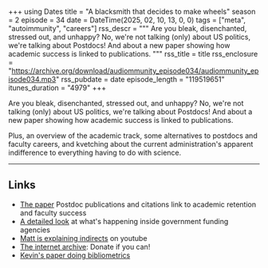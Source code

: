 +++
using Dates
title = "A blacksmith that decides to make wheels"
season = 2
episode = 34
date = DateTime(2025, 02, 10, 13, 0, 0)
tags = ["meta", "autoimmunity", "careers"]
rss_descr = """
Are you bleak, disenchanted, stressed out, and unhappy? 
No, we're not talking (only) about US politics,
we're talking about Postdocs! 
And about a new paper showing how academic success
is linked to publications.
"""
rss_title = title
rss_enclosure = "https://archive.org/download/audiommunity_episode034/audiommunity_episode034.mp3"
rss_pubdate = date
episode_length = "119519651"
itunes_duration = "4979"
+++



Are you bleak, disenchanted, stressed out, and unhappy? 
No, we're not talking (only) about US politics,
we're talking about Postdocs! 
And about a new paper showing how academic success
is linked to publications.

Plus, an overview of the academic track,
some alternatives to postdocs and faculty careers,
and kvetching about the current administration's apparent indifference
to everything having to do with science.


---

## Links

- [The paper](https://doi.org/10.1073/pnas.2402053122)
  Postdoc publications and citations link to academic retention and faculty success
- [A detailed look](https://www.science.org/content/blog-post/revised-and-extended-what-s-happening-inside-nih-and-nsf)
  at what's happening inside government funding agencies
- [Matt is explaining indirects](https://youtu.be/GxhHKkZkvjI?si=WKISpg1K63FnHp2o)
 on youtube
- [The internet archive](https://archive.org): Donate if you can!
- [Kevin's paper doing bibliometrics](https://doi.org/10.1371/journal.pcbi.1005134)

